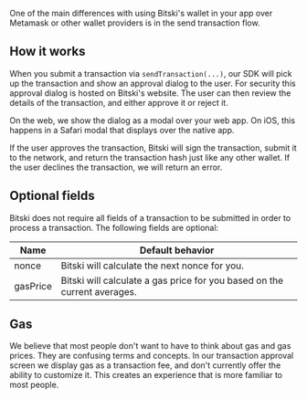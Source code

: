 One of the main differences with using Bitski's wallet in your app over Metamask or other wallet providers is in the send transaction flow.

## How it works

When you submit a transaction via `sendTransaction(...)`, our SDK will pick up the transaction and show an approval dialog to the user. For security this approval dialog is hosted on Bitski's website. The user can then review the details of the transaction, and either approve it or reject it.

On the web, we show the dialog as a modal over your web app. On iOS, this happens in a Safari modal that displays over the native app.

If the user approves the transaction, Bitski will sign the transaction, submit it to the network, and return the transaction hash just like any other wallet. If the user declines the transaction, we will return an error.

## Optional fields

Bitski does not require all fields of a transaction to be submitted in order to process a transaction. The following fields are optional:

Name | Default behavior
---- | ----------------
nonce | Bitski will calculate the next nonce for you.
gasPrice | Bitski will calculate a gas price for you based on the current averages.

## Gas

We believe that most people don't want to have to think about gas and gas prices. They are confusing terms and concepts. In our transaction approval screen we display gas as a transaction fee, and don't currently offer the ability to customize it. This creates an experience that is more familiar to most people.
